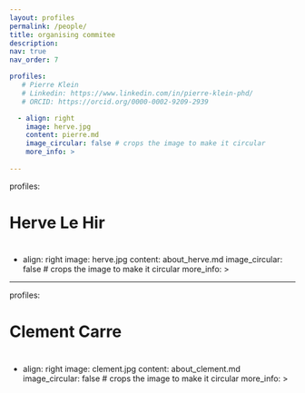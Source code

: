 ```yaml
---
layout: profiles
permalink: /people/
title: organising commitee 
description: 
nav: true
nav_order: 7

profiles:
   # Pierre Klein
   # Linkedin: https://www.linkedin.com/in/pierre-klein-phd/
   # ORCID: https://orcid.org/0000-0002-9209-2939

  - align: right
    image: herve.jpg
    content: pierre.md
    image_circular: false # crops the image to make it circular
    more_info: >
      
---
```


profiles:
  # Herve Le Hir
  # 

  - align: right
    image: herve.jpg
    content: about_herve.md
    image_circular: false # crops the image to make it circular
    more_info: >
      

---

profiles:
  # Clement Carre
  # 

  - align: right
    image: clement.jpg
    content: about_clement.md
    image_circular: false # crops the image to make it circular
    more_info: >
   


      
